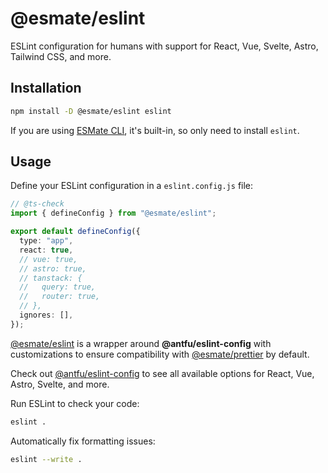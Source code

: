 # @esmate/eslint

ESLint configuration for humans with support for React, Vue, Svelte, Astro, Tailwind CSS, and more.

## Installation

```bash
npm install -D @esmate/eslint eslint
```

If you are using [ESMate CLI](https://www.npmjs.com/package/esmate), it's built-in, so only need to install `eslint`.

## Usage

Define your ESLint configuration in a `eslint.config.js` file:

```ts
// @ts-check
import { defineConfig } from "@esmate/eslint";

export default defineConfig({
  type: "app",
  react: true,
  // vue: true,
  // astro: true,
  // tanstack: {
  //   query: true,
  //   router: true,
  // },
  ignores: [],
});
```

[@esmate/eslint](https://www.npmjs.com/package/@esmate/eslint) is a wrapper around **@antfu/eslint-config** with
customizations to ensure compatibility with [@esmate/prettier](https://www.npmjs.com/package/@esmate/prettier) by
default.

Check out [@antfu/eslint-config](https://www.npmjs.com/package/@antfu/eslint-config) to see all available options for
React, Vue, Astro, Svelte, and more.

Run ESLint to check your code:

```bash
eslint .
```

Automatically fix formatting issues:

```bash
eslint --write .
```
